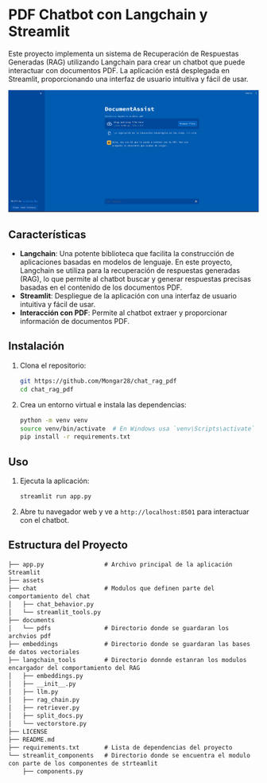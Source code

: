 # PDF Chatbot con Langchain y Streamlit

Este proyecto implementa un sistema de Recuperación de Respuestas Generadas (RAG) utilizando Langchain para crear un chatbot que puede interactuar con documentos PDF. La aplicación está desplegada en Streamlit, proporcionando una interfaz de usuario intuitiva y fácil de usar.

![Aplicacion desplegada](/assets/chat_rag_pdf.png)


## Características

- **Langchain**: Una potente biblioteca que facilita la construcción de aplicaciones basadas en modelos de lenguaje. En este proyecto, Langchain se utiliza para la recuperación de respuestas generadas (RAG), lo que permite al chatbot buscar y generar respuestas precisas basadas en el contenido de los documentos PDF.
- **Streamlit**: Despliegue de la aplicación con una interfaz de usuario intuitiva y fácil de usar.
- **Interacción con PDF**: Permite al chatbot extraer y proporcionar información de documentos PDF.

## Instalación

1. Clona el repositorio:

    ```bash
    git https://github.com/Mongar28/chat_rag_pdf
    cd chat_rag_pdf
    ```

2. Crea un entorno virtual e instala las dependencias:

    ```bash
    python -m venv venv
    source venv/bin/activate  # En Windows usa `venv\Scripts\activate`
    pip install -r requirements.txt
    ```

## Uso 

1. Ejecuta la aplicación:

    ```bash
    streamlit run app.py
    ```

2. Abre tu navegador web y ve a `http://localhost:8501` para interactuar con el chatbot.

## Estructura del Proyecto

```plaintext
├── app.py                 # Archivo principal de la aplicación Streamlit
├── assets                 
├── chat                   # Modulos que definen parte del comportamiento del chat
│   ├── chat_behavior.py
│   └── streamlit_tools.py
├── documents              
│   └── pdfs               # Directorio donde se guardaran los archvios pdf
├── embeddings             # Directorio donde se guardaran las bases de datos vectoriales
├── langchain_tools        # Directorio donnde estanran los modulos encargador del comportamiento del RAG
│   ├── embeddings.py
│   ├── __init__.py
│   ├── llm.py
│   ├── rag_chain.py
│   ├── retriever.py
│   ├── split_docs.py
│   └── vectorstore.py
├── LICENSE
├── README.md
├── requirements.txt       # Lista de dependencias del proyecto 
└── streamlit_components   # Directorio donde se encuentra el modulo con parte de los componentes de strteamlit 
    ├── components.py


